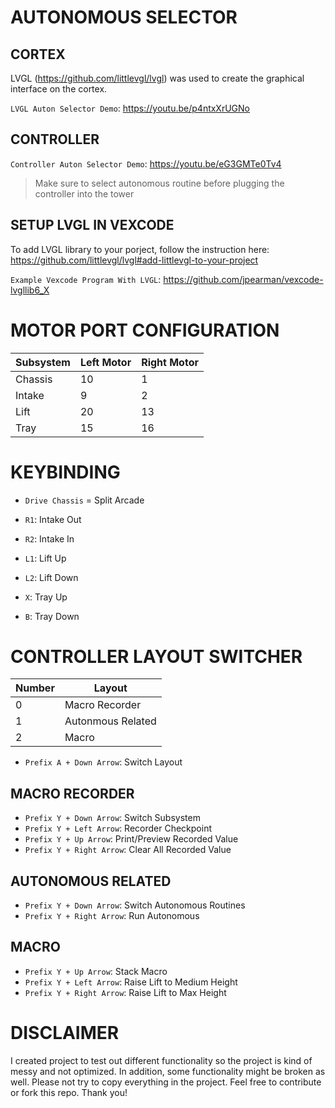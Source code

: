 # AUTONOMOUS SELECTOR

## CORTEX

LVGL (https://github.com/littlevgl/lvgl) was used to create the graphical interface on the cortex.

`LVGL Auton Selector Demo`: https://youtu.be/p4ntxXrUGNo

## CONTROLLER

`Controller Auton Selector Demo`: https://youtu.be/eG3GMTe0Tv4
> Make sure to select autonomous routine before plugging the controller into the tower

## SETUP LVGL IN VEXCODE

To add LVGL library to your porject, follow the instruction here: https://github.com/littlevgl/lvgl#add-littlevgl-to-your-project

`Example Vexcode Program With LVGL`: https://github.com/jpearman/vexcode-lvgllib6_X


# MOTOR PORT CONFIGURATION

| Subsystem | Left Motor | Right Motor |
| ------------- | ------------- | ------------- |
| Chassis | 10 | 1 |
| Intake | 9 | 2 |
| Lift | 20 | 13 |
| Tray | 15 | 16 |


# KEYBINDING

* `Drive Chassis` = Split Arcade

* `R1`: Intake Out
* `R2`: Intake In

* `L1`: Lift Up
* `L2`: Lift Down

* `X`: Tray Up
* `B`: Tray Down


# CONTROLLER LAYOUT SWITCHER

| Number  | Layout |
| ------------- | ------------- |
| 0  | Macro Recorder  |
| 1  | Autonmous Related  |
| 2  | Macro  |

* `Prefix A + Down Arrow`: Switch Layout
## MACRO RECORDER
* `Prefix Y + Down Arrow`: Switch Subsystem
* `Prefix Y + Left Arrow`: Recorder Checkpoint
* `Prefix Y + Up Arrow`: Print/Preview Recorded Value
* `Prefix Y + Right Arrow`: Clear All Recorded Value
## AUTONOMOUS RELATED
* `Prefix Y + Down Arrow`: Switch Autonomous Routines
* `Prefix Y + Right Arrow`: Run Autonomous
## MACRO
* `Prefix Y + Up Arrow`: Stack Macro
* `Prefix Y + Left Arrow`: Raise Lift to Medium Height
* `Prefix Y + Right Arrow`: Raise Lift to Max Height


# DISCLAIMER

I created project to test out different functionality so the project is kind of messy and not optimized. In addition, some functionality might be broken as well. Please not try to copy everything in the project. Feel free to contribute or fork this repo. Thank you!
